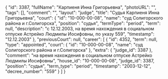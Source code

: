 {
    "id": 3387,
    "fullName": "Карпиеня Инна Григорьевна",
    "photoURL": "",
    "tags": [],
    "comment": "",
    "layout": "judge",
    "title": "Судья Карпиеня Инна Григорьевна",
    "court": {
        "id": "10-000-00-08",
        "name": "суд Солигорского района и г.Солигорска",
        "position": "судья",
        "termType": "period",
        "term": null,
        "description": "c 12.12.2003, на время нахождения в социальном отпуске Астрейко Людмилы Иосифовны, по указу 559",
        "timestamp": "12.12.2003"
    },
    "previousCourt": null,
    "career": [
        {
            "id": 4352,
            "term": null,
            "type": "appointed",
            "court": {
                "id": "10-000-00-08",
                "name": "суд Солигорского района и г.Солигорска"
            },
            "extra": {
                "judge_id": 3387
            },
            "comment": "на время нахождения в социальном отпуске Астрейко Людмилы Иосифовны",
            "house_id": "10-000-00-08",
            "judge_id": 3387,
            "position": "судья",
            "term_type": "period",
            "timestamp": "2003-12-12",
            "decree_number": "559"
        }
    ]
}